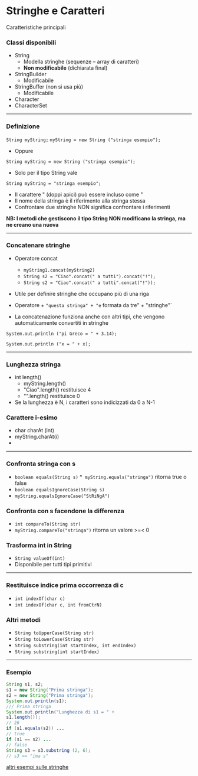 
# Stringhe e Caratteri
Caratteristiche principali

### Classi disponibili

* String
  * Modella stringhe (sequenze – array di caratteri)
  * **Non modificabile** (dichiarata final)
* StringBuilder
  * Modificabile
* StringBuffer (non si usa più)
  * Modificabile
* Character
* CharacterSet

---

### Definizione

`String myString;`
`myString = new String ("stringa esempio");`

* Oppure

`String myString = new String ("stringa esempio");`

* Solo per il tipo String vale

`String myString = "stringa esempio";`

* Il carattere " (doppi apici) può essere incluso come \"
* Il nome della stringa è il riferimento alla stringa stessa
* Confrontare due stringhe NON significa confrontare i riferimenti

**NB: I metodi che gestiscono il tipo String NON modificano la stringa, ma ne creano una nuova**

---

### Concatenare stringhe

* Operatore concat
  * `myString1.concat(myString2)`
  * `String s2 = "Ciao".concat(" a tutti").concat("!");`
  * `String s2 = "Ciao".concat(" a tutti".concat("!"));`

* Utile per definire stringhe che occupano più di una riga

* Operatore +
`"questa stringa" + "e` formata da tre" + "stringhe"`
* La concatenazione funziona anche con altri tipi, che vengono automaticamente convertiti in stringhe 

`System.out.println ("pi Greco = " + 3.14);`

`System.out.println ("x = " + x);`

---


### Lunghezza stringa

* int length()
  * myString.length()
  * "Ciao".length() restituisce 4
  * "".length() restituisce 0
* Se la lunghezza è N, i caratteri sono indicizzati da 0 a N-1

### Carattere i-esimo

* char charAt (int)
* myString.charAt(i)
* 
---

### Confronta stringa con s

* `boolean equals(String s)`
*` myString.equals("stringa")` ritorna true o false
* `boolean equalsIgnoreCase(String s)`
* `myString.equalsIgnoreCase("StRiNgA")`

### Confronta con s facendone la differenza

* `int compareTo(String str)`
* `myString.compareTo("stringa")` ritorna un valore >=< 0

### Trasforma int in String

* `String valueOf(int)`
* Disponibile per tutti tipi primitivi

---


### Restituisce indice prima occorrenza di c

* `int indexOf(char c)`
* `int indexOf(char c, int fromCtrN)`

### Altri metodi

* `String toUpperCase(String str)`
* `String toLowerCase(String str)`
* `String substring(int startIndex, int endIndex)`
* `String substring(int startIndex)`

---

### Esempio

```java
String s1, s2;
s1 = new String("Prima stringa");
s2 = new String("Prima stringa");
System.out.println(s1);
/// Prima stringa
System.out.println("Lunghezza di s1 = " +
s1.length());
// 26
if (s1.equals(s2)) ...
// true
if (s1 == s2) ...
// false
String s3 = s3.substring (2, 6);
// s3 == "ima s"
```
[altri esempi sulle stringhe](../esempi/02_EsempioStringhe.md)